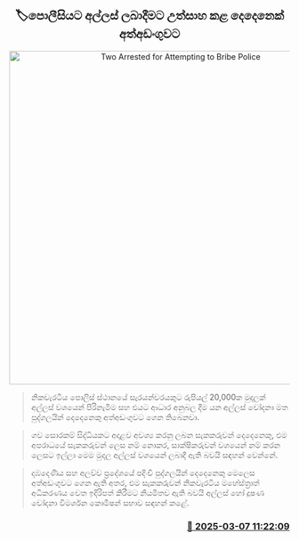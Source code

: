 <p align='center'><b><h2 align='center' title='Two Arrested for Attempting to Bribe Police'>🏷පොලීසියට අල්ලස් ලබාදීමට උත්සාහ කළ දෙදෙනෙක් අත්අඩංගුවට</h2></b></p>
<p align='center'><img src='https://helakuru.sgp1.cdn.digitaloceanspaces.com/esana/images/lib/arrested2[1].jpg' width='600' alt='Two Arrested for Attempting to Bribe Police'></p>

> නිකවැරටිය පොලිස් ස්ථානයේ සැරයන්වරයකුට රුපියල් 20,000ක මුදලක් අල්ලස් වශයෙන් පිරිනැමීම සහ එයට ආධාර අනුබල දීම යන අල්ලස් චෝදනා මත පුද්ගලයින් දෙදෙනෙකු අත්අඩංගුවට ගෙන තිබෙනවා.

> ගව සොරකම් සිද්ධියකට අදාළව අවශ්‍ය කරනු ලබන සැකකරුවන් දෙදෙනෙකු, එම අපරාධයේ සැකකරුවන් ලෙස නම් නොකර, සාක්ෂිකරුවන් වශයෙන් නම් කරන ලෙසට ඉල්ලා මෙම මුදල අල්ලස් වශයෙන් ලබාදී ඇති බවයි සඳහන් වෙන්නේ.

> දඹදෙණිය සහ අලව්ව ප්‍රදේශයේ පදිංචි පුද්ගලයින් දෙදෙනෙකු මෙලෙස අත්අඩංගුවට ගෙන ඇති අතර, එම සැකකරුවන් නිකවැරටිය මහේස්ත්‍රාත් අධිකරණය වෙත ඉදිරිපත් කිරීමට නියමිතව ඇති බවයි අල්ලස් හෝ දූෂණ චෝදනා විමර්ශන කොමිෂන් සභාව සඳහන් කළේ. 



<h3 align='right'><a href='https://www.helakuru.lk/esana/p/108122/'>📅 2025-03-07 11:22:09</a></h3>
